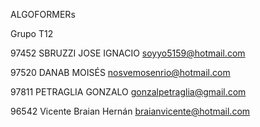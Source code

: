 ALGOFORMERs

Grupo T12

97452   SBRUZZI JOSE IGNACIO    soyyo5159@hotmail.com

97520   DANAB   MOISÉS          nosvemosenrio@hotmail.com

97811   PETRAGLIA   GONZALO     gonzalpetraglia@gmail.com

96542   Vicente	Braian Hernán   braianvicente@hotmail.com
